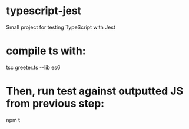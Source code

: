 # typescript-jest
Small project for testing TypeScript with Jest

# compile ts with:
tsc greeter.ts --lib es6

# Then, run test against outputted JS from previous step:
npm t
